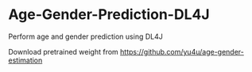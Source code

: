 # Age-Gender-Prediction-DL4J
Perform age and gender prediction using DL4J

Download pretrained weight from https://github.com/yu4u/age-gender-estimation
